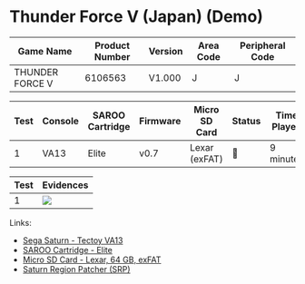 # Thunder Force V (Japan) (Demo)

| Game Name       | Product Number | Version | Area Code | Peripheral Code |
| --------------- | -------------- | ------- | --------- | --------------- |
| THUNDER FORCE V | 6106563        | V1.000  | J         | J               |

| Test | Console | SAROO Cartridge | Firmware | Micro SD Card | Status | Time Played |
| ---- | ------- | --------------- | -------- | ------------- | ------ | ----------- |
| 1    | VA13    | Elite           | v0.7     | Lexar (exFAT) | :100:  | 9 minutes   |

| Test | Evidences                                                                                        |
| ---- | ------------------------------------------------------------------------------------------------ |
| 1    | [![](https://img.youtube.com/vi/5ID9jfdfvmo/0.jpg)](https://www.youtube.com/watch?v=5ID9jfdfvmo) |

Links:

- [Sega Saturn - Tectoy VA13](../../../../Info/Consoles/VA13/README.md)
- [SAROO Cartridge - Elite](../../../../Info/Cartridges/GuangzhouSanStarOnlineShop/1.6/README.md)
- [Micro SD Card - Lexar, 64 GB, exFAT](../../../../Info/SdCards/Lexar/64GB/exfat/README.md)
- [Saturn Region Patcher (SRP)](https://segaxtreme.net/resources/saturn-region-patcher.81/download)

